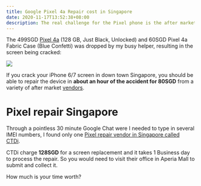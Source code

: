 ```yaml
---
title: Google Pixel 4a Repair cost in Singapore
date: 2020-11-17T13:52:38+08:00
description: The real challenge for the Pixel phone is the after market repair cost
---
```


The 499SGD [Pixel 4a](https://youtu.be/qAta8gtaBoc) (128 GB, Just Black, Unlocked) and 60SGD Pixel 4a Fabric
Case (Blue Confetti) was dropped by my busy helper, resulting in the screen
being cracked:

<img src="https://s.natalian.org/2020-11-14/4a-cracked.webp">

If you crack your iPhone 6/7 screen in down town Singapore, you should be able
to repair the device in **about an hour of the accident for 80SGD** from a
variety of after market [vendors](https://mobyshop.com.sg/).

# Pixel repair Singapore

Through a pointless 30 minute Google Chat were I needed to type in several IMEI
numbers, I found only one [Pixel repair vendor in Singapore called
CTDi](https://support.google.com/store/answer/7182296).

CTDi charge **128SGD** for a screen replacement and it takes 1 Business day to
process the repair. So you would need to visit their office in Aperia Mall to
submit and collect it.

How much is your time worth?
